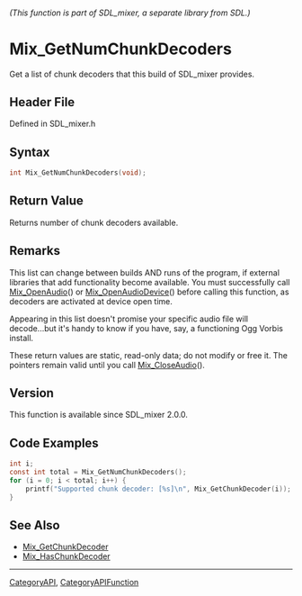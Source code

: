 ###### (This function is part of SDL_mixer, a separate library from SDL.)
# Mix_GetNumChunkDecoders

Get a list of chunk decoders that this build of SDL_mixer provides.

## Header File

Defined in SDL_mixer.h

## Syntax

```c
int Mix_GetNumChunkDecoders(void);

```

## Return Value

Returns number of chunk decoders available.

## Remarks

This list can change between builds AND runs of the program, if external
libraries that add functionality become available. You must successfully
call [Mix_OpenAudio](Mix_OpenAudio)() or
[Mix_OpenAudioDevice](Mix_OpenAudioDevice)() before calling this function,
as decoders are activated at device open time.

Appearing in this list doesn't promise your specific audio file will
decode...but it's handy to know if you have, say, a functioning Ogg Vorbis
install.

These return values are static, read-only data; do not modify or free it.
The pointers remain valid until you call
[Mix_CloseAudio](Mix_CloseAudio)().

## Version

This function is available since SDL_mixer 2.0.0.

## Code Examples

```c
int i;
const int total = Mix_GetNumChunkDecoders();
for (i = 0; i < total; i++) {
    printf("Supported chunk decoder: [%s]\n", Mix_GetChunkDecoder(i));
}
```

## See Also

- [Mix_GetChunkDecoder](Mix_GetChunkDecoder)
- [Mix_HasChunkDecoder](Mix_HasChunkDecoder)

----
[CategoryAPI](CategoryAPI), [CategoryAPIFunction](CategoryAPIFunction)

